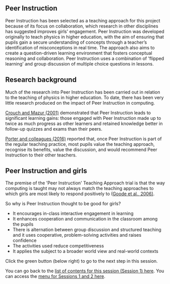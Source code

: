 ## Peer Instruction

Peer Instruction has been selected as a teaching approach for this project because of its focus on collaboration, which research in other disciplines has suggested improves girls' engagement. Peer Instruction was developed originally to teach physics in higher education, with the aim of ensuring that pupils gain a secure understanding of concepts through a teacher’s identification of misconceptions in real time. The approach also aims to create a question-driven learning environment that fosters conceptual reasoning and collaboration. Peer Instruction uses a combination of 'flipped learning' and group discussion of multiple choice questions in lessons.

## Research background

Much of the research into Peer Instruction has been carried out in relation to the teaching of physics in higher education. To date, there has been very little research produced on the impact of Peer Instruction in computing.

[Crouch and Mazur (2001)](https://aapt.scitation.org/doi/abs/10.1119/1.1374249) demonstrated that Peer Instruction leads to significant learning gains: those engaged with Peer Instruction made up to twice as much progress as other learners and retained knowledge better in follow-up quizzes and exams than their peers.

[Porter and colleagues (2016)](https://dl.acm.org/doi/abs/10.1145/2839509.2844642) reported that, once Peer Instruction is part of the regular teaching practice, most pupils value the teaching approach, recognise its benefits, value the discussion, and would recommend Peer Instruction to their other teachers.

## Peer Instruction and girls

The premise of the 'Peer Instruction' Teaching Approach trial is that the way computing is taught may not always match the teaching approaches to which girls are most likely to respond positively to ([Goode et al., 2006)](https://www.semanticscholar.org/paper/Lost-in-Translation%3A-Gender-and-High-School-Science-Goode-Estrella/787d7aa31ca0bc201c22597170931e4d2987352c).

So why is Peer Instruction thought to be good for girls?

+ It encourages in-class interactive engagement in learning
+ It enhances cooperation and communication in the classroom among the pupils
+ There is alternation between group discussion and structured teaching and it uses cooperative, problem-solving activities and raises confidence
+ The activities used reduce competitiveness
+ It applies the subject to a broader world view and real-world contexts


Click the green button (below right) to go to the next step in this session.

You can go back to the [list of contents for this session (Session 1) here](https://projects.raspberrypi.org/en/projects/gbic-peer-instruction-1).
You can access the [menu for Sessions 1 and 2 here](https://projects.raspberrypi.org/en/pathways/gbic-peer-instruction-training).
